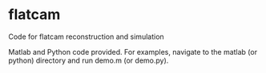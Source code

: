 # flatcam
Code for flatcam reconstruction and simulation

Matlab and Python code provided. For examples, navigate to the matlab (or python) directory and run demo.m (or demo.py).
